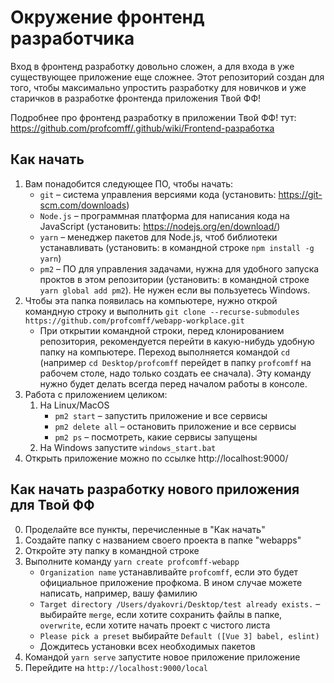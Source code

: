 # Окружение фронтенд разработчика

Вход в фронтенд разработку довольно сложен, а для входа в уже существующее приложение еще сложнее. Этот репозиторий создан для того, чтобы максимально упростить разработку для новичков и уже старичков в разработке фронтенда приложения Твой ФФ!

Подробнее про фронтенд разработку в приложении Твой ФФ! тут: https://github.com/profcomff/.github/wiki/Frontend-разработка


## Как начать
1. Вам понадобится следующее ПО, чтобы начать:
   - `git` – система управления версиями кода (установить: https://git-scm.com/downloads)
   - `Node.js` – программная платформа для написания кода на JavaScript (установить: https://nodejs.org/en/download/)
   - `yarn` – менеджер пакетов для Node.js, чтоб библиотеки устанавливать (установить: в командной строке `npm install -g yarn`)
   - `pm2` – ПО для управления задачами, нужна для удобного запуска проктов в этом репозитории (установить: в командной строке `yarn global add pm2`). Не нужен если вы пользуетесь Windows.
2. Чтобы эта папка появилась на компьютере, нужно открой командную строку и выполнить `git clone --recurse-submodules https://github.com/profcomff/webapp-workplace.git`
   - При открытии командной строки, перед клонированием репозитория, рекомендуется перейти в какую-нибудь удобную папку на компьютере. Переход выполняется командой `cd` (например `cd Desktop/profcomff` перейдет в папку `profcomff` на рабочем столе, надо только создать ее сначала). Эту команду нужно будет делать всегда перед началом работы в консоле.
3. Работа с приложением целиком:
   1. На Linux/MacOS
      - `pm2 start` – запустить приложение и все сервисы
      - `pm2 delete all` – остановить приложение и все сервисы
      - `pm2 ps` – посмотреть, какие сервисы запущены
   2. На Windows запустите `windows_start.bat`
4. Открыть приложение можно по ссылке http://localhost:9000/

## Как начать разработку нового приложения для Твой ФФ
0. Проделайте все пункты, перечисленные в "Как начать"
1. Создайте папку с названием своего проекта в папке "webapps"
2. Откройте эту папку в командной строке
3. Выполните команду `yarn create profcomff-webapp`
    - `Organization name` устанавливайте `profcomff`, если это будет официальное приложение профкома. В ином случае можете написать, например, вашу фамилию
    - `Target directory /Users/dyakovri/Desktop/test already exists.` – выбирайте `merge`, если хотите сохранить файлы в папке, `overwrite`, если хотите начать проект с чистого листа
   - `Please pick a preset` выбирайте `Default ([Vue 3] babel, eslint)`
   - Дождитесь установки всех необходимых пакетов
4. Командой `yarn serve` запустите новое приложение приложение
5. Перейдите на `http://localhost:9000/local`
    
